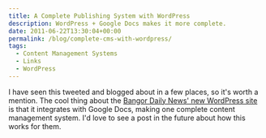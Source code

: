 ```yaml
---
title: A Complete Publishing System with WordPress
description: WordPress + Google Docs makes it more complete.
date: 2011-06-22T13:30:04+00:00
permalink: /blog/complete-cms-with-wordpress/
tags:
  - Content Management Systems
  - Links
  - WordPress
---
```


I have seen this tweeted and blogged about in a few places, so it's worth a mention. The cool thing about the [Bangor Daily News' new WordPress site](http://publisherblog.automattic.com/2011/06/20/bangor-daily-news-a-complete-publishing-system-on-wordpress/) is that it integrates with Google Docs, making one complete content management system. I'd love to see a post in the future about how this works for them.